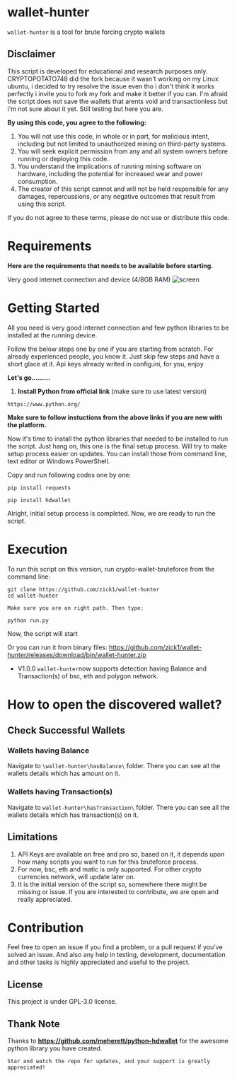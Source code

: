 # wallet-hunter

`wallet-hunter` is a tool for brute forcing crypto wallets

## **Disclaimer**

This script is developed for educational and research purposes only. CRYPTOPOTATO748 did the fork because it wasn't working on my Linux ubuntu, i decided to try resolve the issue even tho i don't think it works perfectly i invite you to fork my fork and make it better if you can.
I'm afraid the script does not save the wallets that arents void and transactionless but i'm not sure about it yet. Still testing but here you are.

**By using this code, you agree to the following:**

1. You will not use this code, in whole or in part, for malicious intent, including but not limited to unauthorized mining on third-party systems.
2. You will seek explicit permission from any and all system owners before running or deploying this code.
3. You understand the implications of running mining software on hardware, including the potential for increased wear and power consumption.
4. The creator of this script cannot and will not be held responsible for any damages, repercussions, or any negative outcomes that result from using this script.

If you do not agree to these terms, please do not use or distribute this code.


# **Requirements**

**Here are the requirements that needs to be available before starting.**

 Very good internet connection and device (4/8GB RAM)
![screen](https://github.com/zick1/wallet-hunter/assets/127900514/f0c2fc6d-8175-4442-b94d-9ee4fff10991)

# **Getting Started**

All you need is very good internet connection and few python libraries to be installed at the running device.

Follow the below steps one by one if you are starting from scratch. For already experienced people, you know it. Just skip few steps and have a short glace at it.
Api keys already writed in config.ini, for you, enjoy

**Let's go.........**

1. **Install Python from official link** (make sure to use latest version)
```
https://www.python.org/
```


**Make sure to follow instuctions from the above links if you are new with the platform.**

Now it's time to install the python libraries that needed to be installed to run the script. Just hang on, this one is the final setup process. Will try to make setup process easier on updates. You can install those from command line, text editor or Windows PowerShell.

Copy and run following codes one by one:
```
pip install requests
```
```
pip install hdwallet
```

Alright, initial setup process is completed. Now, we are ready to run the script.

# Execution

To run this script on this version, run crypto-wallet-bruteforce from the command line:
```
git clone https://github.com/zick1/wallet-hunter
cd wallet-hunter
```
`Make sure you are on right path. Then type:`
```
python run.py
```
Now, the script will start

Or you can run it from binary files: https://github.com/zick1/wallet-hunter/releases/download/bin/wallet-hunter.zip

- V1.0.0
 `wallet-hunter`now supports detection having Balance and Transaction(s) of bsc, eth and polygon network.

# How to open the discovered wallet?

## Check Successful Wallets

### Wallets having Balance

Navigate to `\wallet-hunter\hasBalance\` folder. There you can see all the wallets details which has amount on it. 

### Wallets having Transaction(s)

Navigate to `wallet-hunter\hasTransaction\` folder. There you can see all the wallets details which has transaction(s) on it. 

## Limitations

1. API Keys are available on free and pro so, based on it, it depends upon how many scripts you want to run for this bruteforce process.
2. For now, bsc, eth and matic is only supported. For other crypto currencies network, will update later on.
3. It is the initial version of the script so, somewhere there might be missing or issue. If you are interested to contribute, we are open and really appreciated.

# Contribution

Feel free to open an issue if you find a problem, or a pull request if you've solved an issue. And also any help in testing, development, documentation and other tasks is highly appreciated and useful to the project.


## License
This project is under GPL-3.0 license. 

## Thank Note

Thanks to **https://github.com/meherett/python-hdwallet** for the awesome python library you have created.

`Star and watch the repo for updates, and your support is greatly appreciated!`
